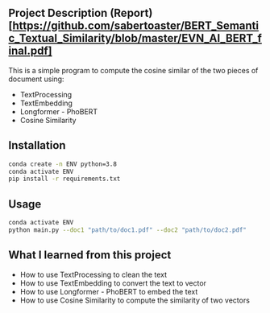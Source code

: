 ## Project Description (Report)[https://github.com/sabertoaster/BERT_Semantic_Textual_Similarity/blob/master/EVN_AI_BERT_final.pdf]
This is a simple program to compute the cosine similar of the two pieces of document using:
- TextProcessing
- TextEmbedding
- Longformer - PhoBERT
- Cosine Similarity

## Installation
```bash
conda create -n ENV python=3.8
conda activate ENV
pip install -r requirements.txt
```

## Usage
```bash
conda activate ENV
python main.py --doc1 "path/to/doc1.pdf" --doc2 "path/to/doc2.pdf"
```

## What I learned from this project
- How to use TextProcessing to clean the text
- How to use TextEmbedding to convert the text to vector
- How to use Longformer - PhoBERT to embed the text
- How to use Cosine Similarity to compute the similarity of two vectors
<br>
